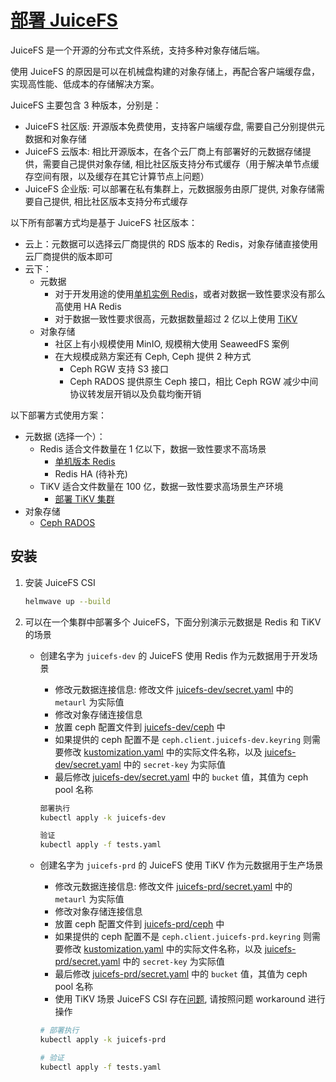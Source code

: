 # [部署 JuiceFS](https://juicefs.com/docs/zh/community/introduction/)

JuiceFS 是一个开源的分布式文件系统，支持多种对象存储后端。

使用 JuiceFS 的原因是可以在机械盘构建的对象存储上，再配合客户端缓存盘，实现高性能、低成本的存储解决方案。

JuiceFS 主要包含 3 种版本，分别是：

* JuiceFS 社区版: 开源版本免费使用，支持客户端缓存盘, 需要自己分别提供元数据和对象存储
* JuiceFS 云版本: 相比开源版本，在各个云厂商上有部署好的元数据存储提供，需要自己提供对象存储, 相比社区版支持分布式缓存（用于解决单节点缓存空间有限，以及缓存在其它计算节点上问题）
* JuiceFS 企业版: 可以部署在私有集群上，元数据服务由原厂提供, 对象存储需要自己提供, 相比社区版本支持分布式缓存

以下所有部署方式均是基于 JuiceFS 社区版本：

* 云上：元数据可以选择云厂商提供的 RDS 版本的 Redis，对象存储直接使用云厂商提供的版本即可
* 云下：
    * 元数据
        * 对于开发用途的使用[单机实例 Redis](../redis/README.md)，或者对数据一致性要求没有那么高使用 HA Redis
        * 对于数据一致性要求很高，元数据数量超过 2 亿以上使用 [TiKV](https://tikv.org/)
    * 对象存储
        * 社区上有小规模使用 MinIO, 规模稍大使用 SeaweedFS 案例
        * 在大规模成熟方案还有 Ceph, Ceph 提供 2 种方式
            * Ceph RGW 支持 S3 接口
            * Ceph RADOS 提供原生 Ceph 接口，相比 Ceph RGW 减少中间协议转发层开销以及负载均衡开销

以下部署方式使用方案：

* 元数据 (选择一个）：
    * Redis 适合文件数量在 1 亿以下，数据一致性要求不高场景
        * [单机版本 Redis](../redis/README.md)
        * Redis HA (待补充)
    * TiKV 适合文件数量在 100 亿，数据一致性要求高场景生产环境
        * [部署 TiKV 集群](../tikv/README.md)
* 对象存储
    * [Ceph RADOS](../cephadm/2-ceph-rados.md)

## 安装

1. 安装 JuiceFS CSI

    ```bash
    helmwave up --build
    ```
2. 可以在一个集群中部署多个 JuiceFS，下面分别演示元数据是 Redis 和 TiKV 的场景

    * 创建名字为 `juicefs-dev` 的 JuiceFS 使用 Redis 作为元数据用于开发场景
        * 修改元数据连接信息: 修改文件 [juicefs-dev/secret.yaml](juicefs-dev/secret.yaml) 中的 `metaurl` 为实际值
        * 修改对象存储连接信息
        * 放置 ceph 配置文件到 [juicefs-dev/ceph](juicefs-dev/ceph) 中
        * 如果提供的 ceph 配置不是 `ceph.client.juicefs-dev.keyring` 则需要修改 [kustomization.yaml](juicefs-dev/kustomization.yaml) 中的实际文件名称，以及 [juicefs-dev/secret.yaml](juicefs-dev/secret.yaml) 中的 `secret-key` 为实际值
        * 最后修改 [juicefs-dev/secret.yaml](juicefs-dev/secret.yaml) 中的 `bucket` 值，其值为 ceph pool 名称

        ```bash
        部署执行
        kubectl apply -k juicefs-dev

        验证
        kubectl apply -f tests.yaml
        ```

    * 创建名字为 `juicefs-prd` 的 JuiceFS 使用 TiKV 作为元数据用于生产场景
        * 修改元数据连接信息: 修改文件 [juicefs-prd/secret.yaml](juicefs-prd/secret.yaml) 中的 `metaurl` 为实际值
        * 修改对象存储连接信息
        * 放置 ceph 配置文件到 [juicefs-prd/ceph](juicefs-prd/ceph) 中
        * 如果提供的 ceph 配置不是 `ceph.client.juicefs-prd.keyring` 则需要修改 [kustomization.yaml](juicefs-prd/kustomization.yaml) 中的实际文件名称，以及 [juicefs-prd/secret.yaml](juicefs-prd/secret.yaml) 中的 `secret-key` 为实际值
        * 最后修改 [juicefs-prd/secret.yaml](juicefs-prd/secret.yaml) 中的 `bucket` 值，其值为 ceph pool 名称
        * 使用 TiKV 场景 JuiceFS CSI 存在[问题](https://github.com/juicedata/juicefs-csi-driver/issues/443#issuecomment-2323272940), 请按照问题 workaround 进行操作

        ```bash
        # 部署执行
        kubectl apply -k juicefs-prd

        # 验证
        kubectl apply -f tests.yaml
        ``` 